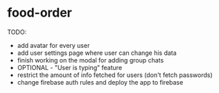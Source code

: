 # food-order

TODO:

- add avatar for every user
- add user settings page where user can change his data
- finish working on the modal for adding group chats
- OPTIONAL - "User is typing" feature
- restrict the amount of info fetched for users (don't fetch passwords)
- change firebase auth rules and deploy the app to firebase
